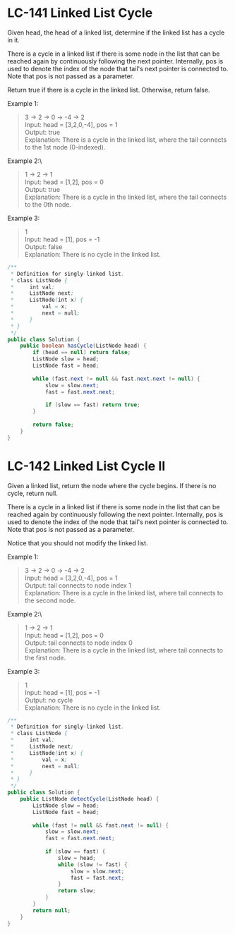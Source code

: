 # LC-141 Linked List Cycle
Given head, the head of a linked list, determine if the linked list has a cycle in it.

There is a cycle in a linked list if there is some node in the list that can be reached again by continuously following the next pointer. Internally, pos is used to denote the index of the node that tail's next pointer is connected to. Note that pos is not passed as a parameter.

Return true if there is a cycle in the linked list. Otherwise, return false.

Example 1:

>3 -> 2 -> 0 -> -4 -> 2\
>Input: head = [3,2,0,-4], pos = 1\
>Output: true\
>Explanation: There is a cycle in the linked list, where the tail connects to the 1st node (0-indexed).

Example 2:\
> 1 -> 2 -> 1\
>Input: head = [1,2], pos = 0\
>Output: true\
>Explanation: There is a cycle in the linked list, where the tail connects to the 0th node.

Example 3:
>1\
>Input: head = [1], pos = -1\
>Output: false\
>Explanation: There is no cycle in the linked list.

```java
/**
 * Definition for singly-linked list.
 * class ListNode {
 *     int val;
 *     ListNode next;
 *     ListNode(int x) {
 *         val = x;
 *         next = null;
 *     }
 * }
 */
public class Solution {
    public boolean hasCycle(ListNode head) {
        if (head == null) return false;
        ListNode slow = head;
        ListNode fast = head;
        
        while (fast.next != null && fast.next.next != null) {
            slow = slow.next;
            fast = fast.next.next;
            
            if (slow == fast) return true;
        }
        
        return false;
    }
}
```


# LC-142 Linked List Cycle II

Given a linked list, return the node where the cycle begins. If there is no cycle, return null.

There is a cycle in a linked list if there is some node in the list that can be reached again by continuously following the next pointer. Internally, pos is used to denote the index of the node that tail's next pointer is connected to. Note that pos is not passed as a parameter.

Notice that you should not modify the linked list.

Example 1:

>3 -> 2 -> 0 -> -4 -> 2\
>Input: head = [3,2,0,-4], pos = 1\
>Output: tail connects to node index 1\
>Explanation: There is a cycle in the linked list, where tail connects to the second node.

Example 2:\
> 1 -> 2 -> 1\
>Input: head = [1,2], pos = 0\
>Output: tail connects to node index 0\
>Explanation: There is a cycle in the linked list, where tail connects to the first node.

Example 3:
>1\
>Input: head = [1], pos = -1\
>Output: no cycle\
>Explanation: There is no cycle in the linked list.

```java
/**
 * Definition for singly-linked list.
 * class ListNode {
 *     int val;
 *     ListNode next;
 *     ListNode(int x) {
 *         val = x;
 *         next = null;
 *     }
 * }
 */
public class Solution {
    public ListNode detectCycle(ListNode head) {
        ListNode slow = head;
        ListNode fast = head;
        
        while (fast != null && fast.next != null) {
            slow = slow.next;
            fast = fast.next.next;
            
            if (slow == fast) {
                slow = head;
                while (slow != fast) {
                    slow = slow.next;
                    fast = fast.next;
                }
                return slow;
            }
        }
        return null;
    }
}
```